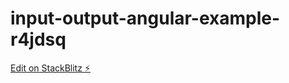 # input-output-angular-example-r4jdsq

[Edit on StackBlitz ⚡️](https://stackblitz.com/edit/input-output-angular-example-r4jdsq)